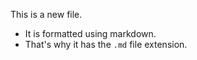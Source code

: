 This is a new file. 

* It is formatted using markdown. 
* That's why it has the `.md` file extension.
